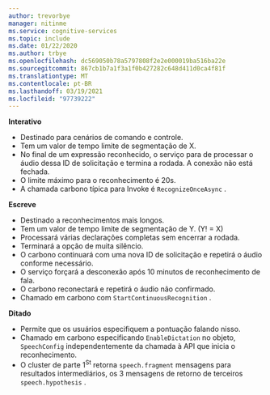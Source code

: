 ```yaml
---
author: trevorbye
manager: nitinme
ms.service: cognitive-services
ms.topic: include
ms.date: 01/22/2020
ms.author: trbye
ms.openlocfilehash: dc569050b78a5797808f2e2e000019ba516ba22e
ms.sourcegitcommit: 867cb1b7a1f3a1f0b427282c648d411d0ca4f81f
ms.translationtype: MT
ms.contentlocale: pt-BR
ms.lasthandoff: 03/19/2021
ms.locfileid: "97739222"
---
```

**Interativo**
- Destinado para cenários de comando e controle.
- Tem um valor de tempo limite de segmentação de X.
- No final de um expressão reconhecido, o serviço para de processar o áudio dessa ID de solicitação e termina a rodada. A conexão não está fechada.
- O limite máximo para o reconhecimento é 20s.
- A chamada carbono típica para Invoke é `RecognizeOnceAsync` .

**Escreve**
- Destinado a reconhecimentos mais longos.
- Tem um valor de tempo limite de segmentação de Y. (Y! = X)
- Processará várias declarações completas sem encerrar a rodada.
- Terminará a opção de muita silêncio.
- O carbono continuará com uma nova ID de solicitação e repetirá o áudio conforme necessário.
- O serviço forçará a desconexão após 10 minutos de reconhecimento de fala.
- O carbono reconectará e repetirá o áudio não confirmado.
- Chamado em carbono com `StartContinuousRecognition` .

**Ditado**
- Permite que os usuários especifiquem a pontuação falando nisso.
- Chamado em carbono especificando `EnableDictation` no objeto, `SpeechConfig` independentemente da chamada à API que inicia o reconhecimento.
- O cluster de parte 1<sup>St</sup> retorna `speech.fragment` mensagens para resultados intermediários,<sup></sup> os 3 mensagens de retorno de terceiros `speech.hypothesis` .